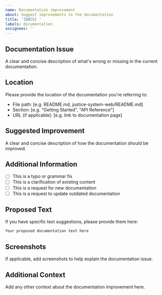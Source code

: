 ```yaml
---
name: Documentation improvement
about: Suggest improvements to the documentation
title: '[DOCS] '
labels: documentation
assignees: ''
---
```


## Documentation Issue
A clear and concise description of what's wrong or missing in the current documentation.

## Location
Please provide the location of the documentation you're referring to:
- File path: [e.g. README.md, justice-system-web/README.md]
- Section: [e.g. "Getting Started", "API Reference"]
- URL (if applicable): [e.g. link to documentation page]

## Suggested Improvement
A clear and concise description of how the documentation should be improved.

## Additional Information
- [ ] This is a typo or grammar fix
- [ ] This is a clarification of existing content
- [ ] This is a request for new documentation
- [ ] This is a request to update outdated documentation

## Proposed Text
If you have specific text suggestions, please provide them here:

```markdown
Your proposed documentation text here
```

## Screenshots
If applicable, add screenshots to help explain the documentation issue.

## Additional Context
Add any other context about the documentation improvement here.

